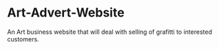 # Art-Advert-Website
An Art business website that will deal with selling of grafitti to interested customers.
